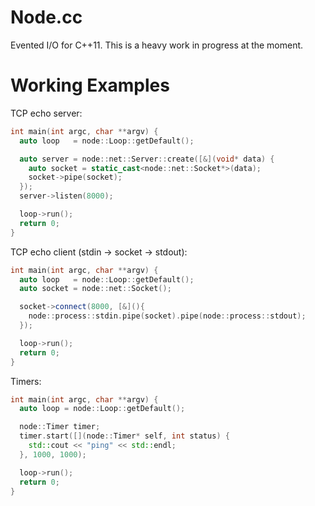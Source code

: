 Node.cc
=======
Evented I/O for C++11. This is a heavy work in progress at the moment.

Working Examples
================

TCP echo server:
```c++
int main(int argc, char **argv) {
  auto loop   = node::Loop::getDefault();

  auto server = node::net::Server::create([&](void* data) {
    auto socket = static_cast<node::net::Socket*>(data);
    socket->pipe(socket);
  });
  server->listen(8000);

  loop->run();
  return 0;
}
```

TCP echo client (stdin -> socket -> stdout):
```c++
int main(int argc, char **argv) {
  auto loop   = node::Loop::getDefault();
  auto socket = node::net::Socket();

  socket->connect(8000, [&](){
    node::process::stdin.pipe(socket).pipe(node::process::stdout);
  });

  loop->run();
  return 0;
}
```

Timers:
```c++
int main(int argc, char **argv) {
  auto loop = node::Loop::getDefault();

  node::Timer timer;
  timer.start([](node::Timer* self, int status) {
    std::cout << "ping" << std::endl;
  }, 1000, 1000);

  loop->run();
  return 0;
}
```